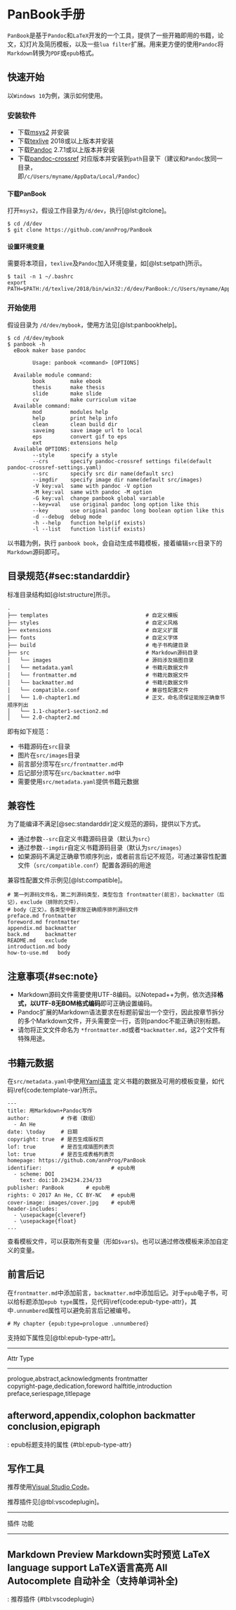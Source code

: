 
# PanBook手册
`PanBook`是基于`Pandoc`和`LaTeX`开发的一个工具，提供了一些开箱即用的书籍，论文，幻灯片及简历模板，以及一些`lua filter`扩展。用来更方便的使用`Pandoc`将`Markdown`转换为`PDF`或`epub`格式。

## 快速开始

以`Windows 10`为例，演示如何使用。

### 安装软件

- 下载[msys2](https://www.msys2.org/) 并安装
- 下载[texlive](http://mirror.ctan.org/systems/texlive/Images/) 2018或以上版本并安装
- 下载[Pandoc](https://pandoc.org/installing.html) 2.7.1或以上版本并安装
- 下载[pandoc-crossref](https://github.com/lierdakil/pandoc-crossref/releases) 对应版本并安装到`path`目录下（建议和`Pandoc`放同一目录，\
  即`/c/Users/myname/AppData/Local/Pandoc`）

#### 下载PanBook

打开`msys2`，假设工作目录为`/d/dev`，执行[@lst:gitclone]。

```{#lst:gitclone .bash caption="下载PanBook"}
$ cd /d/dev
$ git clone https://github.com/annProg/PanBook
```

#### 设置环境变量
需要将本项目，`texlive`及`Pandoc`加入环境变量，如[@lst:setpath]所示。

```{#lst:setpath .bash caption="设置环境变量"}
$ tail -n 1 ~/.bashrc
export PATH=$PATH:/d/texlive/2018/bin/win32:/d/dev/PanBook:/c/Users/myname/AppData/Local/Pandoc
```


### 开始使用
假设目录为 `/d/dev/mybook`，使用方法见[@lst:panbookhelp]。

```{#lst:panbookhelp .bash caption="Panbook Help"}
$ cd /d/dev/mybook
$ panbook -h
  eBook maker base pandoc

        Usage: panbook <command> [OPTIONS]

  Available module command:
        book        make ebook
        thesis      make thesis
        slide       make slide
        cv          make curriculum vitae
  Available command:
        mod         modules help
        help        print help info
        clean       clean build dir
        saveimg     save image url to local
        eps         convert gif to eps
        ext         extensions help
  Available OPTIONS:
        --style     specify a style
        --crs       specify pandoc-crossref settings file(default pandoc-crossref-settings.yaml)
        --src       specify src dir name(default src)
        --imgdir    specify image dir name(default src/images)
        -V key:val  same with pandoc -V option
        -M key:val  same with pandoc -M option
        -G key:val  change panbook global variable
        --key=val   use original pandoc long option like this
        --key       use original pandoc long boolean option like this
        -d --debug  debug mode
        -h --help   function help(if exists)
        -l --list   function list(if exists)
```

以书籍为例，执行 `panbook book`，会自动生成书籍模板，接着编辑`src`目录下的`Markdown`源码即可。

## 目录规范{#sec:standarddir}

标准目录结构如[@lst:structure]所示。

```{#lst:structure .bash caption="目录规范"}
.
├── templates                               # 自定义模板
├── styles                                  # 自定义风格
├── extensions                              # 自定义扩展
├── fonts                                   # 自定义字体
├── build                                   # 电子书构建目录
├── src                                     # Markdown源码目录
│   └── images                              # 源码涉及插图目录
│   └── metadata.yaml                       # 书籍元数据文件
│   └── frontmatter.md                      # 书籍元数据文件
│   └── backmatter.md                       # 书籍元数据文件
│   └── compatible.conf                     # 兼容性配置文件
│   └── 1.0-chapter1.md                     # 正文，命名须保证能按正确章节顺序列出
│   └── 1.1-chapter1-section2.md            
│   └── 2.0-chapter2.md                     
```

即有如下规范：

- 书籍源码在`src`目录
- 图片在`src/images`目录
- 前言部分须写在`src/frontmatter.md`中
- 后记部分须写在`src/backmatter.md`中
- 需要使用`src/metadata.yaml`提供书籍元数据

## 兼容性

为了能编译不满足[@sec:standarddir]定义规范的源码，提供以下方式。

- 通过参数`--src`自定义书籍源码目录（默认为`src`）
- 通过参数`--imgdir`自定义书籍源码目录（默认为`src/images`）
- 如果源码不满足正确章节顺序列出，或者前言后记不规范，可通过兼容性配置文件（`src/compatible.conf`）配置各源码的用途

兼容性配置文件示例见[@lst:compatible]。

```{#lst:compatible caption="兼容性配置"}
# 第一列源码文件名，第二列源码类型，类型包含 frontmatter(前言），backmatter（后记），exclude（排除的文件），
# body（正文）。各类型中要求按正确顺序排列源码文件
preface.md frontmatter
foreword.md frontmatter
appendix.md backmatter
back.md     backmatter
README.md   exclude
introduction.md body
how-to-use.md   body
```

## 注意事项{#sec:note}

- Markdown源码文件需要使用UTF-8编码。以Notepad++为例，依次选择**格式，以UTF-8无BOM格式编码**即可正确设置编码。
- Pandoc扩展的Markdown语法要求在标题前留出一个空行，因此按章节拆分的多个Markdown文件，开头需要空一行，否则pandoc不能正确识别标题。
- 请勿将正文文件命名为 `*frontmatter.md`或者`*backmatter.md`，这2个文件有特殊用途。

## 书籍元数据
在`src/metadata.yaml`中使用[Yaml语言](http://www.ruanyifeng.com/blog/2016/07/yaml.html) 定义书籍的数据及可用的模板变量，如代码\ref{code:template-var}所示。
```{#code:template-var .yaml caption="书籍元数据"}
---
title: 用Markdown+Pandoc写作
author:          # 作者（数组）
  - An He
date: \today     # 日期
copyright: true  # 是否生成版权页
lof: true        # 是否生成插图列表页
lot: true        # 是否生成表格列表页
homepage: https://github.com/annProg/PanBook
identifier:                      # epub用
  - scheme: DOI
    text: doi:10.234234.234/33
publisher: PanBook       # epub用
rights: © 2017 An He, CC BY-NC   # epub用
cover-image: images/cover.jpg    # epub用
header-includes:
  - \usepackage{cleveref}
  - \usepackage{float}
...
```

查看模板文件，可以获取所有变量（形如`$var$`)。也可以通过修改模板来添加自定义的变量。

## 前言后记
在`frontmatter.md`中添加前言，`backmatter.md`中添加后记。对于`epub`电子书，可以给标题添加`epub type`属性，见代码\ref{code:epub-type-attr}，其中`.unnumbered`属性可以避免前言后记被编号。

```{#code:epub-type-attr .markdown caption="epub标题属性"}
# My chapter {epub:type=prologue .unnumbered}
```

支持如下属性见[@tbl:epub-type-attr]。

--------------------------------------------------
Attr                                    Type
----------------------------------     -----------
prologue,abstract,acknowledgments      frontmatter	         
copyright-page,dedication,foreword
halftitle,introduction	     
preface,seriespage,titlepage	         

afterword,appendix,colophon	           backmatter
conclusion,epigraph
----------------------------------------------------
: epub标题支持的属性 {#tbl:epub-type-attr}

## 写作工具
推荐使用[Visual Studio Code](https://code.visualstudio.com/)。

推荐插件见[@tbl:vscodeplugin]。

--------------------------------------------------------
插件                               功能
--------------------------      ------------------------
Markdown Preview                  Markdown实时预览
LaTeX language support            LaTeX语言高亮
All Autocomplete                  自动补全（支持单词补全)
---------------------------------------------------------
: 推荐插件 {#tbl:vscodeplugin}